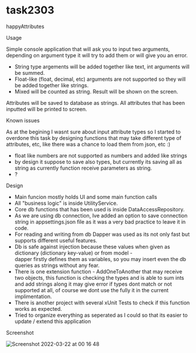 # task2303
happyAttributes

Usage

Simple console application that will ask you to input two arguments, 
depending on argument type it will try to add them or will give you an error.
- String type argements will be added together like text, int arguments will be summed. 
- Float-like (float, decimal, etc) arguments are not supported so they will be added together like strings.
- Mixed will be counted as string.
Result will be shown on the screen.

Attributes will be saved to database as strings. 
All attributes that has been inputted will be printed to screen.

Known issues

As at the begining I wasnt sure about input attribute types so I started to overdone this task by designing functions that 
may take different type of attributes, etc, like there was a chance to load them from json, etc :)
- float like numbers are not supported as numbers and added like strings
- by design it suppose to save also types, but currently its saving all as string as currently function receive parameters as string.
- ?

Design

- Main funcion mostly holds UI and some main function calls
- All "business logic" is inside UtilityService.
- Core db functions that has been used is inside DataAccessRepository.
- As we are using db connection, Ive added an option to save connection string in appsettings.json file
 as it was a very bad practice to leave it in code.
- For reading and writing from db Dapper was used as its not only fast but supports different useful features.
- Db is safe against injection because these values when given as dictionary (dictionary key-value) or from model -  
dapper firstly defines them as variables, so you may insert even the db queries as strings without any fear.
- There is one extension function - AddOneToAnother that may receive two objects, this function is checking the types 
and is able to sum ints and add strings along it may give error if types dont match or not supported at all, 
of course we dont use the fully it in the current implimentation. 
- There is another project with several xUnit Tests to check if this function works as expected.
- Tried to organize everything as seperated as I could so that its easier to update / extend this application 

Screenshot

![Screenshot 2022-03-22 at 00 16 48](https://user-images.githubusercontent.com/7956231/159386784-54066aa8-a812-43c2-ad72-8b19d34a60bd.png)



